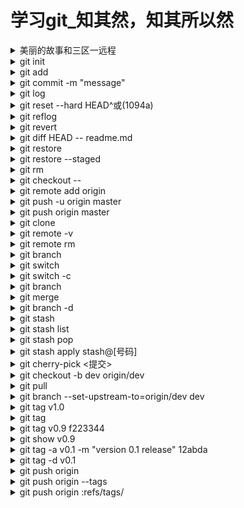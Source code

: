# 学习git_知其然，知其所以然

<details><summary>美丽的故事和三区一远程</summary>
  假设在一个月黑风高的夜晚，我受老板委托，写一篇美丽的爱情故事，故事的内容简洁而优雅
  
  ```
  美丽和俊生从小就青梅竹马，然后他们结婚了。
  ```
  
  故事写完了，但是我预想到老板不会这样轻易放过我，这个事情肯定会经过无数次更改，和无数次推翻重写，以及产生很多种分支结局，最后才能“勉强”交活。
  于是我想，我需要一个**版本管理和分支管理的系统**，以帮助我整理所有的版本，以及故事分支。
  
  我想象中的工作方式是这样的：
  ```
  在我的`桌子`上几张纸写或改写几张稿子，新画或改画几张插画 ===========>觉得差不多了，就把改好的东西全部复印，好几张复印件放到一个`篮子`里 ===========> 然后把篮子里的东西倒在`架子`的某层上，表示一个版本 =======>最终确定以后，发送给老板的邮箱
  ```
  这样我就不怕到时候找不回旧版，或者版本混乱了。
  
  根据我的规划，我需要一个`桌子`，一个`篮子`，和一个`架子`，以及`老板的邮箱`
  
  
</details>

<details><summary>git init</summary>
  
  于是，我想到了GIT。为了使用GIT，我
  1. 新建一个文件夹`故事`，
  2. 并且新建并写作一个文本文件`故事.txt`，
  3. 然后在命令行里进入这个文件夹，输入git init，它便成功的开始使用GIT管理我的工程（实际上是这个文件夹）了。
  
  那么实际上git init做了什么事呢？首先它建了一个文件夹叫做`git`，用来存储他管理时要用的文件。
  ```
  ├── 故事
│   ├── 故事.txt
│   └── .git
  ```
  
  `故事`文件夹，就是我们的工作区。 而.git里面藏了两外两个区，其中一个叫暂存区（好象个盆子），还有一个成品区（好像库房）。
  当你的头脑没有发神经的时候，git是这样工作的：
  
  ```
  改啊改写啊写 ===========》 提交到暂存区 ===========》提交到成品区
  ```
  

</details>

<details><summary>git add</summary>

</details>

<details><summary>git commit -m "message"</summary>

</details>

<details><summary>git log</summary>

</details>

<details><summary>git reset --hard HEAD^或(1094a)</summary>

</details>

<details><summary>git reflog</summary>

</details>

<details><summary>git revert</summary>

</details>

<details><summary>git diff HEAD -- readme.md</summary>

</details>

<details><summary>git restore <file></summary>

</details>

<details><summary>git restore --staged <file></summary>

</details>

<details><summary>git rm <file></summary>

</details>

<details><summary>git checkout -- <file></summary>

</details>

<details><summary>git remote add origin <git adress></summary>

</details>

<details><summary>git push -u origin master</summary>

</details>

<details><summary>git push origin master</summary>

</details>

<details><summary>git clone <git address></summary>

</details>

<details><summary>git remote -v</summary>

</details>

<details><summary>git remote rm <name></summary>

</details>

<details><summary>git branch <name> </summary>

</details>

<details><summary>git switch <name></summary>

</details>

<details><summary>git switch -c <name></summary>

</details>

<details><summary>git branch</summary>

</details>

<details><summary>git merge <name></summary>

</details>

<details><summary>git branch -d <name></summary>

</details>

<details><summary>git stash</summary>

</details>

<details><summary>git stash list</summary>

</details>

<details><summary>git stash pop</summary>

</details>

<details><summary>git stash apply stash@[号码]</summary>

</details>

<details><summary>git cherry-pick <提交></summary>

</details>

<details><summary>git checkout -b dev origin/dev</summary>

</details>

<details><summary>git pull</summary>

</details>

<details><summary>git branch --set-upstream-to=origin/dev dev</summary>

</details>

<details><summary>git tag v1.0</summary>

</details>

<details><summary>git tag </summary>

</details>

<details><summary>git tag v0.9 f223344</summary>

</details>

<details><summary>git show v0.9</summary>

</details>

<details><summary>git tag -a v0.1 -m "version 0.1 release" 12abda </summary>

</details>

<details><summary>git tag -d v0.1</summary>

</details>

<details><summary>git push origin <tagname></summary>

</details>

<details><summary>git push origin --tags</summary>

</details>

<details><summary>git push origin :refs/tags/<tagname></summary>

</details>
